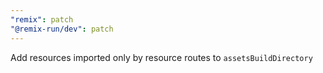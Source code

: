 ```yaml
---
"remix": patch
"@remix-run/dev": patch
---
```


Add resources imported only by resource routes to `assetsBuildDirectory`

